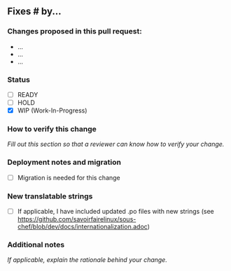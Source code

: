 ## Fixes # by...

### Changes proposed in this pull request:

* ...
* ...
* ...

### Status

- [ ] READY
- [ ] HOLD
- [X] WIP (Work-In-Progress)

### How to verify this change

*Fill out this section so that a reviewer can know how to verify your change.*

### Deployment notes and migration

- [ ] Migration is needed for this change

### New translatable strings

- [ ] If applicable, I have included updated .po files with new strings (see https://github.com/savoirfairelinux/sous-chef/blob/dev/docs/internationalization.adoc)

### Additional notes

*If applicable, explain the rationale behind your change.*
